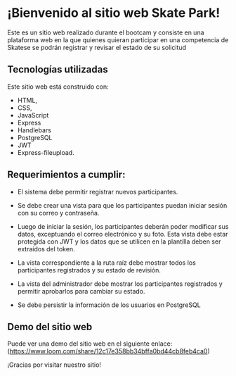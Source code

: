 # ¡Bienvenido al sitio web Skate Park!

Este es un sitio web realizado durante el bootcam y consiste en una plataforma web en la que quienes quieran participar en una competencia de Skatese se podrán registrar y revisar el estado de su solicitud

## Tecnologías utilizadas
Este sitio web está construido con:

- HTML,
- CSS,
- JavaScript
- Express
- Handlebars
- PostgreSQL
- JWT
- Express-fileupload.

## Requerimientos a cumplir:

- El sistema debe permitir registrar nuevos participantes.

- Se debe crear una vista para que los participantes puedan iniciar sesión con su
correo y contraseña.

- Luego de iniciar la sesión, los participantes deberán poder modificar sus datos,
exceptuando el correo electrónico y su foto. Esta vista debe estar protegida con JWT
y los datos que se utilicen en la plantilla deben ser extraídos del token.

- La vista correspondiente a la ruta raíz debe mostrar todos los participantes
registrados y su estado de revisión.

- La vista del administrador debe mostrar los participantes registrados y permitir
aprobarlos para cambiar su estado.

- Se debe persistir la información de los usuarios en PostgreSQL

## Demo del sitio web
Puede ver una demo del sitio web en el siguiente enlace: (https://www.loom.com/share/12c17e358bb34bffa0bd44cb8feb4ca0)

¡Gracias por visitar nuestro sitio!


